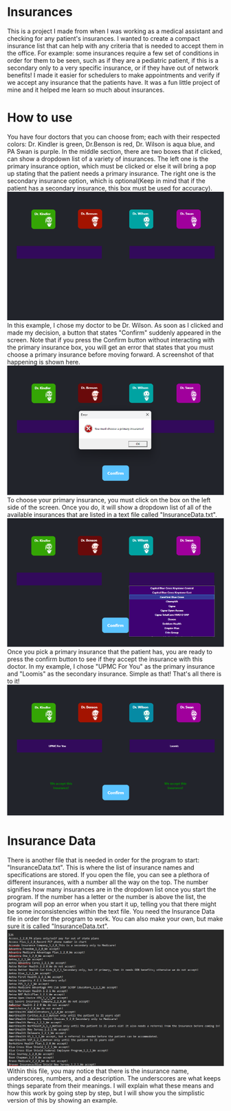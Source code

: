 # Insurances
This is a project I made from when I was working as a medical assistant and checking for any patient's insurances. I wanted to create a compact insurance list that can help with any criteria that is needed to accept them in the office. 
For example: some insurances require a few set of conditions in order for them to be seen, such as if they are a pediatric patient, if this is a secondary only to a very specific insurance, or if they have out of network benefits! I made it easier for schedulers to make appointments and verify if we accept any insurance that the patients have. It was a fun little project of mine and it helped me learn so much about insurances.

# How to use
You have four doctors that you can choose from; each with their respected colors: Dr. Kindler is green, Dr.Benson is red, Dr. Wilson is aqua blue, and PA Swan is purple. In the middle section, there are two boxes that if clicked, can show a dropdown list of a variety of insurances. The left one is the primary insurance option, which must be clicked or else it will bring a pop up stating that the patient needs a primary insurance. The right one is the secondary insurance option, which is optional(Keep in mind that if the patient has a secondary insurance, this box must be used for accuracy).
<br/>
![image](Images/Example1.png)
<br/>
In this example, I chose my doctor to be Dr. Wilson. As soon as I clicked and made my decision, a button that states "Confirm" suddenly appeared in the screen. Note that if you press the Confirm button without interacting with the primary insurance box, you will get an error that states that you must choose a primary insurance before moving forward. A screenshot of that happening is shown here.
<br/>
![image](Images/Error.png)
<br/>
To choose your primary insurance, you must click on the box on the left side of the screen. Once you do, it will show a dropdown list of all of the available insurances that are listed in a text file called "InsuranceData.txt". 
<br/>
![image](Images/DropDown.png)
<br/>
Once you pick a primary insurance that the patient has, you are ready to press the confirm button to see if they accept the insurance with this doctor. In my example, I chose "UPMC For You" as the primary insurance and "Loomis" as the secondary insurance. Simple as that! That's all there is to it!
<br/>
![image](Images/Result.png)
<br/>
# Insurance Data
There is another file that is needed in order for the program to start: "InsuranceData.txt". This is where the list of insurance names and specifications are stored. If you open the file, you can see a plethora of different insurances, with a number all the way on the top. The number signifies how many insurances are in the dropdown list once you start the program. If the number has a letter or the number is above the list, the program will pop an error when you start it up, telling you that there might be some inconsistencies within the text file. You need the Insurance Data file in order for the program to work. You can also make your own, but make sure it is called "InsuranceData.txt".
<br/>
![image](Images/ListInsurances.png)
<br/>
Within this file, you may notice that there is the insurance name, underscores, numbers, and a description. The underscores are what keeps things separate from their meanings. I will explain what these means and how this work by going step by step, but I will show you the simplistic version of this by showing an example.
<br/>
